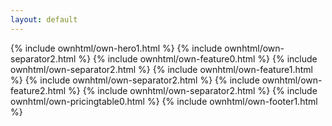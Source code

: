 ```yaml
---
layout: default
---
```


  {% include ownhtml/own-hero1.html %}
  {% include ownhtml/own-separator2.html %}
  {% include ownhtml/own-feature0.html %}
  {% include ownhtml/own-separator2.html %}
  {% include ownhtml/own-feature1.html %}
  {% include ownhtml/own-separator2.html %}
  {% include ownhtml/own-feature2.html %}
  {% include ownhtml/own-separator2.html %}
  {% include ownhtml/own-pricingtable0.html %}
  {% include ownhtml/own-footer1.html %}





